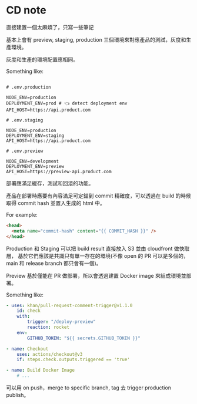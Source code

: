 # CD note

直接建置一個太麻煩了，只寫一些筆記

基本上會有 preview, staging, production 三個環境來對應產品的測試，灰度和生產環境。

灰度和生產的環境配置應相同。

Something like:

```dotenv

# .env.production

NODE_ENV=production
DEPLOYMENT_ENV=prod # 👈 detect deployment env
API_HOST=https://api.product.com

# .env.staging

NODE_ENV=production
DEPLOYMENT_ENV=staging
API_HOST=https://api.product.com

# .env.preview

NODE_ENV=development
DEPLOYMENT_ENV=preview
API_HOST=https://preview-api.product.com

```

部署應滿足緩存，測試和回滾的功能。

產品在部署時應要有內容滿足可定錨到 commit 精確度，可以透過在 build 的時候取得 commit hash 並置入生成的 html 中。

For example:

```html
<head>
  <meta name="commit-hash" content="{{ COMMIT_HASH }}" />
</head>
```

Production 和 Staging 可以把 build result 直接放入 S3 並由 cloudfront 做快取層，
基於它們應該是共識只有單一存在的環境(不像 open 的 PR 可以是多個的，main 和 release branch 都只會有一個)。

Preview 基於僅能在 PR 做部署，所以會透過建置 Docker image 來組成環境並部署。

Something like:

```yml
- uses: khan/pull-request-comment-trigger@v1.1.0
    id: check
    with:
        trigger: "/deploy-preview"
        reaction: rocket
    env:
        GITHUB_TOKEN: "${{ secrets.GITHUB_TOKEN }}"

- name: Checkout
    uses: actions/checkout@v3
    if: steps.check.outputs.triggered == 'true'

- name: Build Docker Image
    # ...
```

可以用 on push，merge to specific branch, tag 去 trigger production publish。
